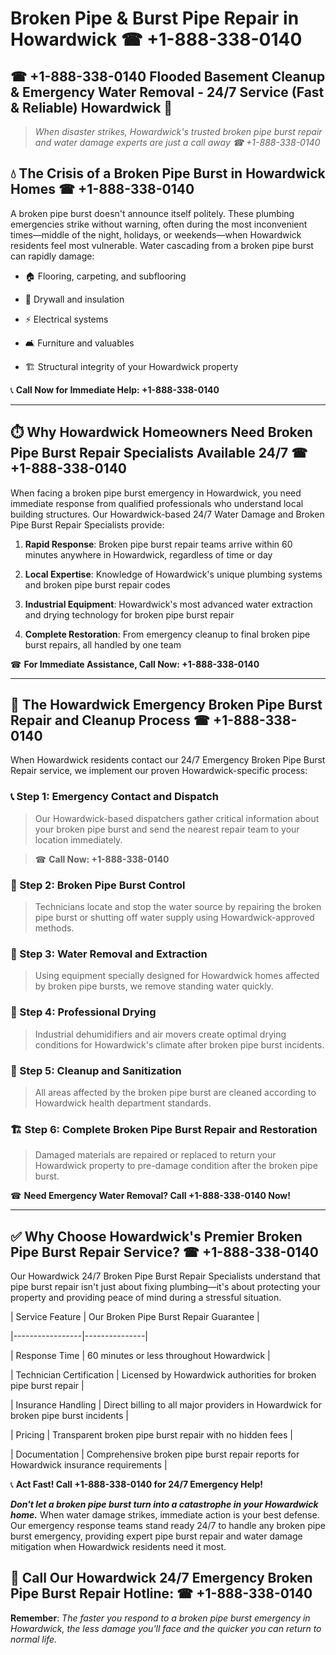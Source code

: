# Broken Pipe & Burst Pipe Repair in Howardwick ☎ +1-888-338-0140  
## ☎ +1-888-338-0140 Flooded Basement Cleanup & Emergency Water Removal - 24/7 Service (Fast & Reliable) Howardwick 🚨  

> *When disaster strikes, Howardwick's trusted broken pipe burst repair and water damage experts are just a call away ☎ +1-888-338-0140*  

## 💧 The Crisis of a Broken Pipe Burst in Howardwick Homes ☎ +1-888-338-0140  

A broken pipe burst doesn't announce itself politely. These plumbing emergencies strike without warning, often during the most inconvenient times—middle of the night, holidays, or weekends—when Howardwick residents feel most vulnerable. Water cascading from a broken pipe burst can rapidly damage:  

* 🏠 Flooring, carpeting, and subflooring  
* 🧱 Drywall and insulation  
* ⚡ Electrical systems  
* 🛋️ Furniture and valuables  
* 🏗️ Structural integrity of your Howardwick property  

📞 **Call Now for Immediate Help: +1-888-338-0140**  

---  

## ⏱️ Why Howardwick Homeowners Need Broken Pipe Burst Repair Specialists Available 24/7 ☎ +1-888-338-0140  

When facing a broken pipe burst emergency in Howardwick, you need immediate response from qualified professionals who understand local building structures. Our Howardwick-based 24/7 Water Damage and Broken Pipe Burst Repair Specialists provide:  

1. **Rapid Response**: Broken pipe burst repair teams arrive within 60 minutes anywhere in Howardwick, regardless of time or day  
2. **Local Expertise**: Knowledge of Howardwick's unique plumbing systems and broken pipe burst repair codes  
3. **Industrial Equipment**: Howardwick's most advanced water extraction and drying technology for broken pipe burst repair  
4. **Complete Restoration**: From emergency cleanup to final broken pipe burst repairs, all handled by one team  

☎ **For Immediate Assistance, Call Now: +1-888-338-0140**  

---  

## 🔧 The Howardwick Emergency Broken Pipe Burst Repair and Cleanup Process ☎ +1-888-338-0140  

When Howardwick residents contact our 24/7 Emergency Broken Pipe Burst Repair service, we implement our proven Howardwick-specific process:  

### 📞 Step 1: Emergency Contact and Dispatch  
> Our Howardwick-based dispatchers gather critical information about your broken pipe burst and send the nearest repair team to your location immediately.  
> ☎ **Call Now: +1-888-338-0140**  

### 🚿 Step 2: Broken Pipe Burst Control  
> Technicians locate and stop the water source by repairing the broken pipe burst or shutting off water supply using Howardwick-approved methods.  

### 🌊 Step 3: Water Removal and Extraction  
> Using equipment specially designed for Howardwick homes affected by broken pipe bursts, we remove standing water quickly.  

### 💨 Step 4: Professional Drying  
> Industrial dehumidifiers and air movers create optimal drying conditions for Howardwick's climate after broken pipe burst incidents.  

### 🧼 Step 5: Cleanup and Sanitization  
> All areas affected by the broken pipe burst are cleaned according to Howardwick health department standards.  

### 🏗️ Step 6: Complete Broken Pipe Burst Repair and Restoration  
> Damaged materials are repaired or replaced to return your Howardwick property to pre-damage condition after the broken pipe burst.  

☎ **Need Emergency Water Removal? Call +1-888-338-0140 Now!**  

---  

## ✅ Why Choose Howardwick's Premier Broken Pipe Burst Repair Service? ☎ +1-888-338-0140  

Our Howardwick 24/7 Broken Pipe Burst Repair Specialists understand that pipe burst repair isn't just about fixing plumbing—it's about protecting your property and providing peace of mind during a stressful situation.  

| Service Feature | Our Broken Pipe Burst Repair Guarantee |  
|-----------------|---------------|  
| Response Time | 60 minutes or less throughout Howardwick |  
| Technician Certification | Licensed by Howardwick authorities for broken pipe burst repair |  
| Insurance Handling | Direct billing to all major providers in Howardwick for broken pipe burst incidents |  
| Pricing | Transparent broken pipe burst repair with no hidden fees |  
| Documentation | Comprehensive broken pipe burst repair reports for Howardwick insurance requirements |  

📞 **Act Fast! Call +1-888-338-0140 for 24/7 Emergency Help!**  

***Don't let a broken pipe burst turn into a catastrophe in your Howardwick home.*** When water damage strikes, immediate action is your best defense. Our emergency response teams stand ready 24/7 to handle any broken pipe burst emergency, providing expert pipe burst repair and water damage mitigation when Howardwick residents need it most.  

## 📱 Call Our Howardwick 24/7 Emergency Broken Pipe Burst Repair Hotline: ☎ +1-888-338-0140  

**Remember**: *The faster you respond to a broken pipe burst emergency in Howardwick, the less damage you'll face and the quicker you can return to normal life.*